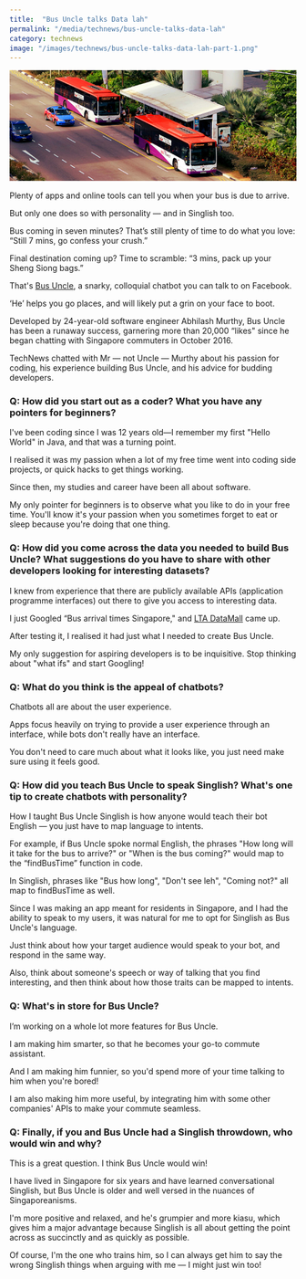 ```yaml
---
title:  "Bus Uncle talks Data lah"
permalink: "/media/technews/bus-uncle-talks-data-lah"
category: technews
image: "/images/technews/bus-uncle-talks-data-lah-part-1.png"
---
```


![bus uncle talks data lah](/images/technews/bus-uncle-talks-data-lah-part-1.png)

Plenty of apps and online tools can tell you when your bus is due to arrive.

But only one does so with personality — and in Singlish too.

Bus coming in seven minutes? That’s still plenty of time to do what you love: “Still 7 mins, go confess your crush.”

Final destination coming up? Time to scramble: “3 mins, pack up your Sheng Siong bags.”

That's [Bus Uncle](https://www.facebook.com/sgbusuncle/), a snarky, colloquial chatbot you can talk to on Facebook.

‘He’ helps you go places, and will likely put a grin on your face to boot.

Developed by 24-year-old software engineer Abhilash Murthy, Bus Uncle has been a runaway success, garnering more than 20,000 “likes" since he began chatting with Singapore commuters in October 2016.

TechNews chatted with Mr — not Uncle — Murthy about his passion for coding, his experience building Bus Uncle, and his advice for budding developers.

### **Q: How did you start out as a coder? What you have any pointers for beginners?**
I've been coding since I was 12 years old—I remember my first "Hello World" in Java, and that was a turning point.

I realised it was my passion when a lot of my free time went into coding side projects, or quick hacks to get things working.

Since then, my studies and career have been all about software.

My only pointer for beginners is to observe what you like to do in your free time. You'll know it's your passion when you sometimes forget to eat or sleep because you're doing that one thing.

### **Q: How did you come across the data you needed to build Bus Uncle? What suggestions do you have to share with other developers looking for interesting datasets?**
I knew from experience that there are publicly available APIs (application programme interfaces) out there to give you access to interesting data.

I just Googled “Bus arrival times Singapore," and [LTA DataMall](https://www.mytransport.sg/content/mytransport/home/dataMall.html) came up.

After testing it, I realised it had just what I needed to create Bus Uncle.

My only suggestion for aspiring developers is to be inquisitive. Stop thinking about "what ifs" and start Googling!

### **Q: What do you think is the appeal of chatbots?**
Chatbots all are about the user experience.

Apps focus heavily on trying to provide a user experience through an interface, while bots don't really have an interface.

You don't need to care much about what it looks like, you just need make sure using it feels good.

### **Q: How did you teach Bus Uncle to speak Singlish? What's one tip to create chatbots with personality?**

How I taught Bus Uncle Singlish is how anyone would teach their bot English — you just have to map language to intents.

For example, if Bus Uncle spoke normal English, the phrases "How long will it take for the bus to arrive?" or "When is the bus coming?" would map to the “findBusTime” function in code.

In Singlish, phrases like "Bus how long", "Don't see leh", "Coming not?" all map to findBusTime as well.

Since I was making an app meant for residents in Singapore, and I had the ability to speak to my users, it was natural for me to opt for Singlish as Bus Uncle's language.

Just think about how your target audience would speak to your bot, and respond in the same way.

Also, think about someone's speech or way of talking that you find interesting, and then think about how those traits can be mapped to intents.

### **Q: What's in store for Bus Uncle?**
I’m working on a whole lot more features for Bus Uncle.

I am making him smarter, so that he becomes your go-to commute assistant.

And I am making him funnier, so you'd spend more of your time talking to him when you're bored!

I am also making him more useful, by integrating him with some other companies' APIs to make your commute seamless.

### **Q: Finally, if you and Bus Uncle had a Singlish throwdown, who would win and why?**
This is a great question. I think Bus Uncle would win!

I have lived in Singapore for six years and have learned conversational Singlish, but Bus Uncle is older and well versed in the nuances of Singaporeanisms.

I'm more positive and relaxed, and he's grumpier and more kiasu, which gives him a major advantage because Singlish is all about getting the point across as succinctly and as quickly as possible.

Of course, I'm the one who trains him, so I can always get him to say the wrong Singlish things when arguing with me — I might just win too!
